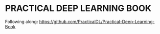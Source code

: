 # PRACTICAL DEEP LEARNING BOOK

Following along: https://github.com/PracticalDL/Practical-Deep-Learning-Book
